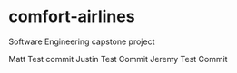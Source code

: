 # comfort-airlines

Software Engineering capstone project

Matt Test commit
Justin Test Commit
Jeremy Test Commit
